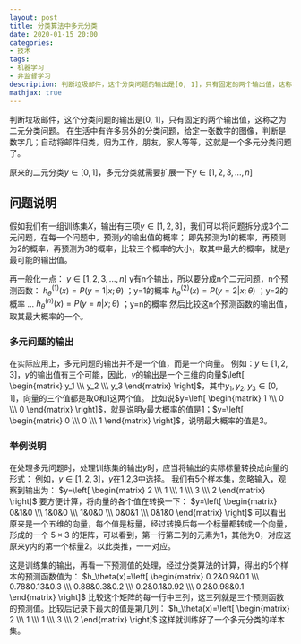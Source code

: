 ```yaml
---
layout: post
title: 分类算法中多元分类
date: 2020-01-15 20:00
categories:
- 技术
tags:
- 机器学习
- 非监督学习
description: 判断垃圾邮件，这个分类问题的输出是[0, 1]，只有固定的两个输出值，这称之为二元分类问题。在生活中有许多另外的分类问题，给定一张数字的图像，判断是数字几；自动将邮件归类，归为工作，朋友，家人等等，这就是一个多元分类问题了。
mathjax: true
---
```


判断垃圾邮件，这个分类问题的输出是[0, 1]，只有固定的两个输出值，这称之为二元分类问题。
在生活中有许多另外的分类问题，给定一张数字的图像，判断是数字几；自动将邮件归类，归为工作，朋友，家人等等，这就是一个多元分类问题了。

原来的二元分类$y\in[0,1]$，多元分类就需要扩展一下$y\in[1,2,3,...,n]$

## 问题说明

假如我们有一组训练集$X$，输出有三项$y\in[1,2,3]$，我们可以将问题拆分成3个二元问题，在每一个问题中，预测$y$的输出值的概率；
即先预测为1的概率，再预测为2的概率，再预测为3的概率，比较三个概率的大小，取其中最大的概率，就是$y$最可能的输出值。

再一般化一点：
$y\in[1,2,3,...,n]$
y有n个输出，所以要分成n个二元问题，n个预测函数：
$h_\theta^{(1)}(x)=P(y=1|x; \theta)$ ；y=1的概率
$h_\theta^{(2)}(x)=P(y=2|x; \theta)$ ；y=2的概率
...
$h_\theta^{(n)}(x)=P(y=n|x; \theta)$ ；y=n的概率
然后比较这n个预测函数的输出值，取其最大概率的一个。

### 多元问题的输出

在实际应用上，多元问题的输出并不是一个值，而是一个向量。
例如：$y\in[1,2,3]$，$y$的输出值有三个可能，因此，$y$的输出是一个三维的向量$\left[ \begin{matrix} y_1 \\\ y_2 \\\ y_3 \end{matrix} \right]$，其中$y_1,y_2,y_3\in[0,1]$，向量的三个值都是取0和1这两个值。
比如说$y=\left[ \begin{matrix} 1 \\\ 0 \\\ 0 \end{matrix} \right]$，就是说明y最大概率的值是1；$y=\left[ \begin{matrix} 0 \\\ 0 \\\ 1 \end{matrix} \right]$，说明最大概率的值是3。

### 举例说明

在处理多元问题时，处理训练集的输出$y$时，应当将输出的实际标量转换成向量的形式：
例如，$y\in[1,2,3]$，$y$在1,2,3中选择。
我们有5个样本集，忽略输入，观察到输出为：
$y=\left[ \begin{matrix} 
2 \\\ 1 \\\ 1 \\\ 3 \\\ 2
\end{matrix} \right]$
要方便计算，将向量的各个值在转换一下：
$y=\left[ \begin{matrix} 
0&1&0 \\\ 1&0&0 \\\ 1&0&0 \\\ 0&0&1 \\\ 0&1&0
\end{matrix} \right]$
可以看出原来是一个五维的向量，每个值是标量，经过转换后每一个标量都转成一个向量，形成的一个 $5\times3$ 的矩阵，可以看到，第一行第二列的元素为1，其他为0，对应这原来y内的第一个标量2。以此类推，一一对应。

这是训练集的输出，再看一下预测值的处理，经过分类算法的计算，得出的5个样本的预测函数值为：
$h_\theta(x)=\left[ \begin{matrix} 
0.2&0.9&0.1 \\\ 0.78&0.13&0.3 \\\ 0.88&0.3&0.2 \\\ 0.2&0.1&0.92 \\\ 0.2&0.98&0.1
\end{matrix} \right]$
比较这个矩阵的每一行中三列，这三列就是三个预测函数的预测值。比较后记录下最大的值是第几列：
$h_\theta(x)=\left[ \begin{matrix} 
2 \\\ 1 \\\ 1 \\\ 3 \\\ 2
\end{matrix} \right]$
这样就训练好了一个多元分类的样本集。

